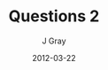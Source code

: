 ---
title: 'Questions 2'
alt: 'Questions'
date: '2012-03-22'
author: 'J Gray'
artist: 'Gennifer'
chapter: 'None'
---